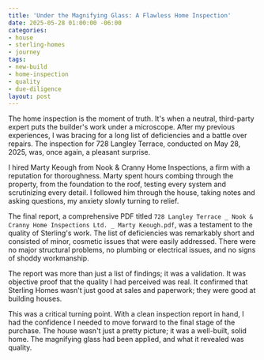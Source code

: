 ```yaml
---
title: 'Under the Magnifying Glass: A Flawless Home Inspection'
date: 2025-05-28 01:00:00 -06:00
categories:
- house
- sterling-homes
- journey
tags:
- new-build
- home-inspection
- quality
- due-diligence
layout: post
---
```


The home inspection is the moment of truth. It's when a neutral, third-party expert puts the builder's work under a microscope. After my previous experiences, I was bracing for a long list of deficiencies and a battle over repairs. The inspection for 728 Langley Terrace, conducted on May 28, 2025, was, once again, a pleasant surprise.

I hired Marty Keough from Nook & Cranny Home Inspections, a firm with a reputation for thoroughness. Marty spent hours combing through the property, from the foundation to the roof, testing every system and scrutinizing every detail. I followed him through the house, taking notes and asking questions, my anxiety slowly turning to relief.

The final report, a comprehensive PDF titled `728 Langley Terrace _ Nook & Cranny Home Inspections Ltd. _ Marty Keough.pdf`, was a testament to the quality of Sterling's work. The list of deficiencies was remarkably short and consisted of minor, cosmetic issues that were easily addressed. There were no major structural problems, no plumbing or electrical issues, and no signs of shoddy workmanship.

The report was more than just a list of findings; it was a validation. It was objective proof that the quality I had perceived was real. It confirmed that Sterling Homes wasn't just good at sales and paperwork; they were good at building houses.

This was a critical turning point. With a clean inspection report in hand, I had the confidence I needed to move forward to the final stage of the purchase. The house wasn't just a pretty picture; it was a well-built, solid home. The magnifying glass had been applied, and what it revealed was quality.
